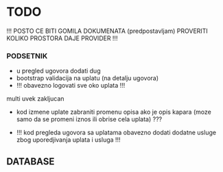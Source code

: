 # TODO

!!! POSTO CE BITI GOMILA DOKUMENATA (predpostavljam) PROVERITI KOLIKO PROSTORA DAJE PROVIDER !!!

### PODSETNIK

- u pregled ugovora dodati dug
- bootstrap validacija na uplatu (na detalju ugovora)
- !!! obavezno logovati sve oko uplata !!!

multi uvek zakljucan

- kod izmene uplate zabraniti promenu opisa ako je opis kapara (moze samo da se promeni iznos ili obrise cela uplata) ???

- !!! kod pregleda ugovora sa uplatama obavezno dodati dodatne usluge zbog uporedjivanja uplata i usluga !!!

## DATABASE
